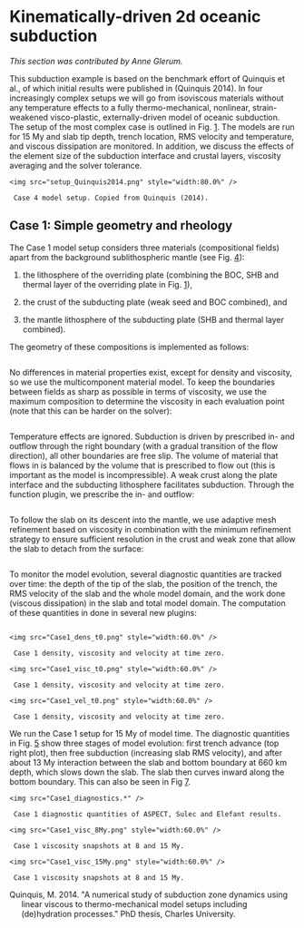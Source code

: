 # Kinematically-driven 2d oceanic subduction

*This section was contributed by Anne Glerum.*

This subduction example is based on the benchmark effort of Quinquis et al.,
of which initial results were published in (Quinquis 2014). In four
increasingly complex setups we will go from isoviscous materials without any
temperature effects to a fully thermo-mechanical, nonlinear, strain-weakened
visco-plastic, externally-driven model of oceanic subduction. The setup of the
most complex case is outlined in Fig.&nbsp;[1]. The models are run for 15 My
and slab tip depth, trench location, RMS velocity and temperature, and viscous
dissipation are monitored. In addition, we discuss the effects of the element
size of the subduction interface and crustal layers, viscosity averaging and
the solver tolerance.

```{figure-md} fig:QQ_setup
<img src="setup_Quinquis2014.png" style="width:80.0%" />

 Case 4 model setup. Copied from Quinquis (2014).
```

## Case 1: Simple geometry and rheology

The Case 1 model setup considers three materials (compositional fields) apart
from the background sublithospheric mantle (see Fig.&nbsp;[4]):

1.  the lithosphere of the overriding plate (combining the BOC, SHB and
    thermal layer of the overriding plate in Fig.&nbsp;[1]),

2.  the crust of the subducting plate (weak seed and BOC combined), and

3.  the mantle lithosphere of the subducting plate (SHB and thermal layer
    combined).

The geometry of these compositions is implemented as follows:

``` prmfile
```

No differences in material properties exist, except for density and viscosity,
so we use the multicomponent material model. To keep the boundaries between
fields as sharp as possible in terms of viscosity, we use the maximum
composition to determine the viscosity in each evaluation point (note that
this can be harder on the solver):

``` prmfile
```

Temperature effects are ignored. Subduction is driven by prescribed in- and
outflow through the right boundary (with a gradual transition of the flow
direction), all other boundaries are free slip. The volume of material that
flows in is balanced by the volume that is prescribed to flow out (this is
important as the model is incompressible). A weak crust along the plate
interface and the subducting lithosphere facilitates subduction. Through the
function plugin, we prescribe the in- and outflow:

``` prmfile
```

To follow the slab on its descent into the mantle, we use adaptive mesh
refinement based on viscosity in combination with the minimum refinement
strategy to ensure sufficient resolution in the crust and weak zone that allow
the slab to detach from the surface:

``` prmfile
```

To monitor the model evolution, several diagnostic quantities are tracked over
time: the depth of the tip of the slab, the position of the trench, the RMS
velocity of the slab and the whole model domain, and the work done (viscous
dissipation) in the slab and total model domain. The computation of these
quantities in done in several new plugins:

``` prmfile
```


```{figure-md} fig:QQ_case1_setup
<img src="Case1_dens_t0.png" style="width:60.0%" />

 Case 1 density, viscosity and velocity at time zero.
```

```{figure-md} fig:QQ_case1_setup
<img src="Case1_visc_t0.png" style="width:60.0%" />

 Case 1 density, viscosity and velocity at time zero.
```

```{figure-md} fig:QQ_case1_setup
<img src="Case1_vel_t0.png" style="width:60.0%" />

 Case 1 density, viscosity and velocity at time zero.
```

We run the Case 1 setup for 15 My of model time. The diagnostic quantities in
Fig.&nbsp;[5] show three stages of model evolution: first trench advance
(top right plot), then free subduction (increasing slab RMS velocity), and
after about 13 My interaction between the slab and bottom boundary at 660 km
depth, which slows down the slab. The slab then curves inward along the bottom
boundary. This can also be seen in Fig&nbsp;[7].

```{figure-md} fig:QQ_case1_diagnostics
<img src="Case1_diagnostics.*" />

 Case 1 diagnostic quantities of ASPECT, Sulec and Elefant results.
```


```{figure-md} fig:QQ_case1_results
<img src="Case1_visc_8My.png" style="width:60.0%" />

 Case 1 viscosity snapshots at 8 and 15 My.
```

```{figure-md} fig:QQ_case1_results
<img src="Case1_visc_15My.png" style="width:60.0%" />

 Case 1 viscosity snapshots at 8 and 15 My.
```

<div id="refs" class="references csl-bib-body hanging-indent">

<div id="ref-Quinquis2014" class="csl-entry">

Quinquis, M. 2014. "<span class="nocase">A numerical study of subduction
zone dynamics using linear viscous to thermo-mechanical model setups including
(de)hydration processes</span>." PhD thesis, Charles University.

</div>

</div>

  [1]: #fig:QQ_setup
  [4]: #fig:QQ_case1_setup
  [5]: #fig:QQ_case1_diagnostics
  [7]: #fig:QQ_case1_results